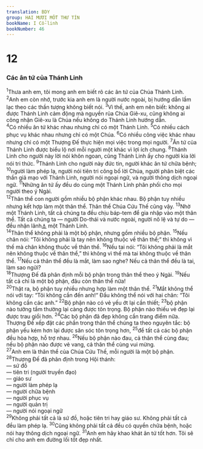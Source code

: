 ```yaml
---
translation: BDY
group: HAI MƯƠI MỐT THƯ TÍN
bookName: I Cổ-linh 
bookNumber: 46
---
```


<div class="title"><h1>12</h1> <h3>Các ân tứ của Thánh Linh</h3></div>
<span class="verse 1co_12_1"><sup>1</sup>Thưa anh em, tôi mong anh em biết rõ các ân tứ của Chúa Thánh Linh.<br/></span>
<span class="verse 1co_12_2"><sup>2</sup>Anh em còn nhớ, trước kia anh em là người nước ngoài, bị hướng dẫn lầm lạc theo các thần tượng không biết nói. </span>
<span class="verse 1co_12_3"><sup>3</sup>Vì thế, anh em nên biết: không ai được Thánh Linh cảm động mà nguyền rủa Chúa Giê-xu, cũng không ai công nhận Giê-xu là Chúa nếu không do Thánh Linh hướng dẫn.<br/></span>
<span class="verse 1co_12_4"><sup>4</sup>Có nhiều ân tứ khác nhau nhưng chỉ có một Thánh Linh. </span>
<span class="verse 1co_12_5"><sup>5</sup>Có nhiều cách phục vụ khác nhau nhưng chỉ có một Chúa. </span>
<span class="verse 1co_12_6"><sup>6</sup>Có nhiều công việc khác nhau nhưng chỉ có một Thượng Đế thực hiện mọi việc trong mọi người. </span>
<span class="verse 1co_12_7"><sup>7</sup>Ân tứ của Thánh Linh được biểu lộ nơi mỗi người một khác vì lợi ích chung. </span>
<span class="verse 1co_12_8"><sup>8</sup>Thánh Linh cho người này lời nói khôn ngoan, cũng Thánh Linh ấy cho người kia lời nói tri thức. </span>
<span class="verse 1co_12_9"><sup>9</sup>Thánh Linh cho người này đức tin, người khác ân tứ chữa bệnh; </span>
<span class="verse 1co_12_10"><sup>10</sup>người làm phép lạ, người  nói tiên tri công bố lời Chúa, người phân biệt các thần giả mạo với Thánh Linh, người nói ngoại ngữ, và người thông dịch ngoại ngữ. </span>
<span class="verse 1co_12_11"><sup>11</sup>Những ân tứ ấy đều do cùng một Thánh Linh phân phối cho mọi người theo ý Ngài.<br/></span>
<span class="verse 1co_12_12"><sup>12</sup>Thân thể con người gồm nhiều bộ phận khác nhau. Bộ phận tuy nhiều nhưng kết hợp làm một thân thể. Thân thể Chúa Cứu Thế cũng vậy. </span>
<span class="verse 1co_12_13"><sup>13</sup>Nhờ một Thánh Linh, tất cả chúng ta đều chịu báp-tem để gia nhập vào một thân thể. Tất cả chúng ta — người Do-thái và nước ngoài, người nô lệ và tự do — đều nhận lãnh<a href="#" data-toggle="tooltip" data-placement="bottom" title="Nt uống">⚓</a> một Thánh Linh.<br/></span>
<span class="verse 1co_12_14"><sup>14</sup>Thân thể không phải là một bộ phận, nhưng gồm nhiều bộ phận. </span>
<span class="verse 1co_12_15"><sup>15</sup>Nếu chân nói: “Tôi không phải là tay nên không thuộc về thân thể;“ thì không vì thế mà chân không thuộc về thân thể. </span>
<span class="verse 1co_12_16"><sup>16</sup>Nếu tai nói: “Tôi không phải là mắt nên không thuộc về thân thể,” thì không vì thế mà tai không thuộc về thân thể. </span>
<span class="verse 1co_12_17"><sup>17</sup>Nếu cả thân thể đều là mắt, làm sao nghe? Nếu cả thân thể đều là tai, làm sao ngửi?<br/></span>
<span class="verse 1co_12_18"><sup>18</sup>Thượng Đế đã phân định mỗi bộ phận trong thân thể theo ý Ngài. </span>
<span class="verse 1co_12_19"><sup>19</sup>Nếu tất cả chỉ là một bộ phận, đâu còn thân thể nữa!<br/></span>
<span class="verse 1co_12_20"><sup>20</sup>Thật ra, bộ phận tuy nhiều nhưng hợp làm một thân thể. </span>
<span class="verse 1co_12_21"><sup>21</sup>Mắt không thể nói với tay: “Tôi không cần đến anh!“ Đầu không thể nói với hai chân: “Tôi không cần các anh.” </span>
<span class="verse 1co_12_22"><sup>22</sup>Bộ phận nào có vẻ yếu ớt lại cần thiết; </span>
<span class="verse 1co_12_23"><sup>23</sup>bộ phận nào tưởng tầm thường lại càng được tôn trọng. Bộ phận nào thiếu vẻ đẹp lại được trau giồi hơn. </span>
<span class="verse 1co_12_24"><sup>24</sup>Các bộ phận đã đẹp không cần trang điểm nữa. Thượng Đế xếp đặt các phần trong thân thể chúng ta theo nguyên tắc: bộ phận yếu kém hơn lại được săn sóc tôn trọng hơn, </span>
<span class="verse 1co_12_25"><sup>25</sup>để tất cả các bộ phận đều hòa hợp, hỗ trợ nhau. </span>
<span class="verse 1co_12_26"><sup>26</sup>Nếu bộ phận nào đau, cả thân thể cùng đau; nếu bộ phận nào được vẻ vang, cả thân thể cùng vui mừng.<br/></span>
<span class="verse 1co_12_27"><sup>27</sup>Anh em là thân thể của Chúa Cứu Thế, mỗi người là một bộ phận. </span>
<span class="verse 1co_12_28"><sup>28</sup>Thượng Đế đã phân định trong Hội thánh:<br/>—	sứ đồ<br/>—	tiên tri (người truyền đạo)<br/>—	giáo sư<br/>—	người làm phép lạ<br/>—	người chữa bệnh<br/>—	người phục vụ<br/>—	người quản trị<br/>—	người nói ngoại ngữ<br/></span>
<span class="verse 1co_12_29"><sup>29</sup>Không phải tất cả là sứ đồ, hoặc tiên tri hay giáo sư. Không phải tất cả đều làm phép lạ. </span>
<span class="verse 1co_12_30"><sup>30</sup>Cũng không phải tất cả đều có quyền chữa bệnh, hoặc nói hay thông dịch ngoại ngữ.</span>
<span class="verse 1co_12_31"><sup>31</sup>Anh em hãy khao khát ân tứ tốt hơn. Tôi sẽ chỉ cho anh em đường lối tốt đẹp nhất.</span>
